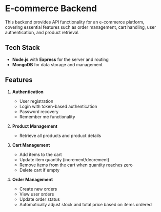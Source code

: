 # E-commerce Backend

This backend provides API functionality for an e-commerce platform, covering essential features such as order management, cart handling, user authentication, and product retrieval.

## Tech Stack

- **Node.js** with **Express** for the server and routing
- **MongoDB** for data storage and management

## Features

1. **Authentication**

   - User registration
   - Login with token-based authentication
   - Password recovery
   - Remember me functionality

2. **Product Management**

   - Retrieve all products and product details

3. **Cart Management**

   - Add items to the cart
   - Update item quantity (increment/decrement)
   - Remove items from the cart when quantity reaches zero
   - Delete cart if empty

4. **Order Management**
   - Create new orders
   - View user orders
   - Update order status
   - Automatically adjust stock and total price based on items ordered
